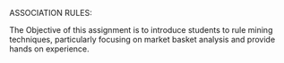 ASSOCIATION RULES:

The Objective of this assignment is to introduce students to rule mining techniques, particularly focusing on market basket analysis and provide hands on experience.
